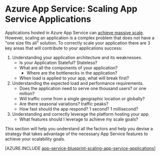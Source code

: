 <properties
    pageTitle="Azure App Service: Scaling App Service Applications"
    description="Learn the ins and outs of scaling Application in App Service."
    keywords="app service, azure app service, scale, scalable, app service plan, app service cost"
    services="app-service"
    documentationcenter=""
    author="btardif"
    manager="wpickett"
    editor="" />
<tags
    ms.assetid="f403c971-4450-432b-8cea-3eeb426c0147"
    ms.service="app-service"
    ms.workload="na"
    ms.tgt_pltfrm="na"
    ms.devlang="na"
    ms.topic="article"
    ms.date="10/07/2016"
    wacn.date=""
    ms.author="byvinyal" />

# Azure App Service: Scaling App Service Applications
Applications hosted in Azure App Service can [achieve massive scale](https://azure.microsoft.com/blog/canadian-broadcasting-corporation-radio-canada-leverage-azure-for-smooth-election-coverage/).
However, scaling an application is a complex problem that does not have a "one 
size fits all" solution. To correctly scale your application there are 3 key
areas that will contribute to your applications success:

1. Understanding your application architecture and its weaknesses.
   * Is your Application Stateful? Stateless?
   * What are all the components of your application?
     * Where are the bottlenecks in the application?
   * When load is applied to your app, what will break first?
2. Understanding the expected load and performance requirements.
   * Does the application need to serve one thousand users? or one million?
   * Will traffic come from a single geographic location or globally?
   * Are there seasonal variations? traffic peaks?
   * How fast should the app respond? 1 second? 1 millisecond?
3. Understanding and correctly leverage the platform hosting your app.
   * What features should I leverage to achieve my scale goals?

This section will help you understand all the factors and help you devise a
strategy that takes advantage of the necessary App Service features to achieve
your scalability goals.

[AZURE.INCLUDE [app-service-blueprint-scaling-app-service-applications](../../includes/app-service-blueprint-scaling-app-service-applications.md)]

